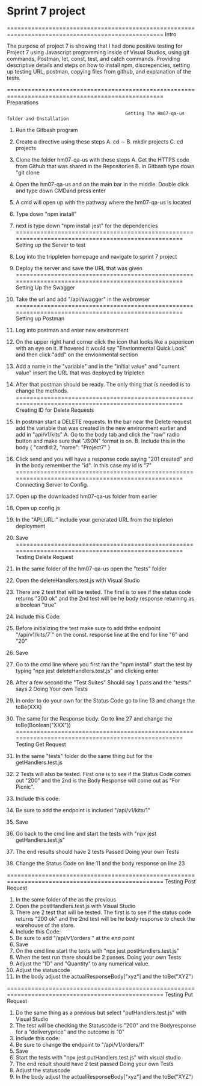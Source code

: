 # Sprint 7 project


===================================================================================================
                                                Intro

The purpose of project 7 is showing that I had done positive testing for Project 7 using Javascript programming inside of Visual Studios, using git commands, Postman, let, const, test, and catch commands. Providing descriptive details and steps on how to install npm, discrepencies, setting up testing URL, postman, copying files from github, and explanation of the tests.

===================================================================================================
                                                Preparations   

                                                Getting The Hm07-qa-us folder and Installation
1. Run the Gitbash program
2. Create a directive using these steps 
        A. cd ∼
        B. mkdir projects
        C. cd projects
3. Clone the folder hm07-qa-us with these steps
        A. Get the HTTPS code from Github that was shared in the Repositories
        B. in Gitbash type down "git clone <insert the URL code that you copied>
4. Open the hm07-qa-us and on the main bar in the middle. Double click and type down CMDand press enter
5. A cmd will open up with the pathway where the hm07-qa-us is located
6. Type down "npm install" 
7. next is type down "npm install jest" for the dependencies
===================================================================================================
                                                 Setting up the Server to test
1. Log into the trippleten homepage and navigate to sprint 7 project
2. Deploy the server and save the URL that was given
===================================================================================================
                                                Setting Up the Swagger
1. Take the url and add "/api/swagger" in the webrowser 
===================================================================================================
                                              Setting up Postman
1. Log into postman and enter new environment
2. On the upper right hand corner click the icon that looks like a papericon with an eye on it. If hovered it would say "Envrionmental Quick Look" and then click "add" on the envionmental section
3. Add a name in the "variable" and in the "initial value" and "current value" insert the URL that was deployed by tripleten
4. After that postman should be ready. The only thing that is needed is to change the methods.
===================================================================================================
                                              Creating ID for Delete Requests
1. In postman start a DELETE requests. In the bar near the Delete request add the variable that was created in the new environment earlier and add in "api/v1/kits"
        A. Go to the body tab and click the "raw" radio button and make sure that "JSON" format is on.
        B. Include this in the body
        {
            "cardId:2, 
            "name": "Project7"
        }
2. Click send and you will have a response code saying "201 created" and in the body remember the "id". In this case my id is "7"
===================================================================================================
                                             Connecting Server to Config.
1. Open up the downloaded hm07-qa-us folder from earlier
2. Open up config.js
3. In the "API_URL:" include your generated URL from the tripleten deployment
4. Save
===================================================================================================
                                             Testing Delete Request
1. In the same folder of the hm07-qa-us open the "tests" folder
2. Open the deleteHandlers.test.js with Visual Studio
3. There are 2 test that will be tested. The first is to see if the status code returns "200 ok" and the 2nd test will be he body response returning as a boolean "true"
4. Include this Code:

5. Before initializing the test make sure to add ththe endpoint "/api/v1/kits/7`" on the const. response line at the end for line "6" and "20"
6. Save
7. Go to the cmd line where you first ran the "npm install" start the test by typing "npx jest deleteHandlers.test.js" and clicking enter
8. After a few second the "Test Suites" Should say 1 pass and the "tests:" says 2 
                                             Doing Your own Tests
1. In order to do your own for the Status Code go to line 13 and change the toBe(XXX) 
2. The same for the Response body. Go to line 27 and change the toBe(Boolean("XXX"))
===================================================================================================
                                             Testing Get Request
1. In the same "tests" folder do the same thing but for the getHandlers.test.js
2. 2 Tests will also be tested. First one is to see if the Status Code comes out "200" and the 2nd is the Body Response will come out  as "For Picnic".
3. Include this code:
4. Be sure to add the endpoint is included "/api/v1/kits/1"
5. Save
6. Go back to the cmd line and start the tests with "npx jest getHandlers.test.js"
7. The end results should have 2 tests Passed
                                             Doing your own Tests
1. Change the Status Code on line 11 and the body response on line 23

===================================================================================================
                                             Testing Post Request
1. In the same folder of the as the previous
2. Open the postHandlers.test.js with Visual Studio
3. There are 2 test that will be tested. The first is to see if the status code returns "200 ok" and the 2nd test will be he body response to check the warehouse of the store.
4. Include this Code:
5. Be sure to add "/api/v1/orders`" at the end point 
6. Save 
7. On the cmd line start the tests with "npx jest postHandlers.test.js"
6. When the test run there should be 2 passes.
                                             Doing your own Tests
1. Adjust the "ID" and "Quantity" to any numerical value.
2. Adjust the statuscode 
3. In the body adjust the actualResponseBody["xyz"] and the toBe("XYZ")

===================================================================================================
                                             Testing Put Request
1. Do the same thing as a previous but select "putHandlers.test.js" with Visual Studio
2. The test will be checking the Statuscode is "200" and the Bodyresponse for a "deliveryprice" and the outcome is "0"
3. Include this code:
4. Be sure to change the endpoint to "/api/v1/orders/1"
5. Save
6. Start the tests with "npx jest putHandlers.test.js" with visual studio
7. The end result should have 2 test passed
                                             Doing your own Tests
1. Adjust the statuscode 
2. In the body adjust the actualResponseBody["xyz"] and the toBe("XYZ")